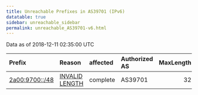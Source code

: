```yaml
---
title: Unreachable Prefixes in AS39701 (IPv6)
datatable: true
sidebar: unreachable_sidebar
permalink: unreachable_AS39701-v6.html
---
```


Data as of 2018-12-11 02:35:00 UTC


<div class="datatable-begin"></div>

| Prefix                                                 | Reason                                                                                                   | affected   | Authorized AS   |   MaxLength | Anchor                                         |   unreachable /48s |
|:-------------------------------------------------------|:---------------------------------------------------------------------------------------------------------|:-----------|:----------------|------------:|:-----------------------------------------------|-------------------:|
| [2a00:9700::/48](https://stat.ripe.net/2a00:9700::/48) | [INVALID LENGTH](https://rpki-validator.ripe.net/announcement-preview?asn=AS39701&prefix=2a00:9700::/48) | complete   | AS39701         |          32 | [RIPE](unreachable_RIPE_NCC_RPKI_Root-v6.html) |                  1 |

<div class="datatable-end"></div>